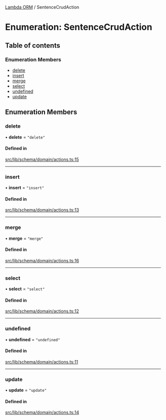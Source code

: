 [Lambda ORM](../README.md) / SentenceCrudAction

# Enumeration: SentenceCrudAction

## Table of contents

### Enumeration Members

- [delete](SentenceCrudAction.md#delete)
- [insert](SentenceCrudAction.md#insert)
- [merge](SentenceCrudAction.md#merge)
- [select](SentenceCrudAction.md#select)
- [undefined](SentenceCrudAction.md#undefined)
- [update](SentenceCrudAction.md#update)

## Enumeration Members

### delete

• **delete** = ``"delete"``

#### Defined in

[src/lib/schema/domain/actions.ts:15](https://github.com/lambda-orm/lambdaorm-base/blob/2344cdd/src/lib/schema/domain/actions.ts#L15)

___

### insert

• **insert** = ``"insert"``

#### Defined in

[src/lib/schema/domain/actions.ts:13](https://github.com/lambda-orm/lambdaorm-base/blob/2344cdd/src/lib/schema/domain/actions.ts#L13)

___

### merge

• **merge** = ``"merge"``

#### Defined in

[src/lib/schema/domain/actions.ts:16](https://github.com/lambda-orm/lambdaorm-base/blob/2344cdd/src/lib/schema/domain/actions.ts#L16)

___

### select

• **select** = ``"select"``

#### Defined in

[src/lib/schema/domain/actions.ts:12](https://github.com/lambda-orm/lambdaorm-base/blob/2344cdd/src/lib/schema/domain/actions.ts#L12)

___

### undefined

• **undefined** = ``"undefined"``

#### Defined in

[src/lib/schema/domain/actions.ts:11](https://github.com/lambda-orm/lambdaorm-base/blob/2344cdd/src/lib/schema/domain/actions.ts#L11)

___

### update

• **update** = ``"update"``

#### Defined in

[src/lib/schema/domain/actions.ts:14](https://github.com/lambda-orm/lambdaorm-base/blob/2344cdd/src/lib/schema/domain/actions.ts#L14)
